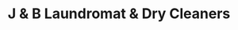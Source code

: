 ---
title: "J & B Laundromat & Dry Cleaners"
url: /chicago/j-and-b-laundromat-and-dry-cleaners/
shop: laundry
---